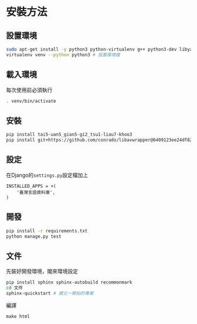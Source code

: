 # 安裝方法

## 設置環境
```bash
sudo apt-get install -y python3 python-virtualenv g++ python3-dev libyaml-dev libxslt1-dev
virtualenv venv --python python3 # 設置環境檔
```

## 載入環境
每次使用前必須執行
```bash
. venv/bin/activate 
```

## 安裝
```bash
pip install tai5-uan5_gian5-gi2_tsu1-liau7-khoo3
pip install git+https://github.com/conrado/libavwrapper@6409123ee24df823a5ee0bac7a08043e6b317721#egg=libavwrapper
```

## 設定
在Django的`settings.py`設定檔加上
```
INSTALLED_APPS = +(
    '臺灣言語資料庫',
)
```

## 開發
```bash
pip install -r requirements.txt
python manage.py test
```

## 文件
先裝好開發環境，閣來環境設定
```bash
pip install sphinx sphinx-autobuild recommonmark
cd 文件
sphinx-quickstart # 建立一開始的專案
```
編譯
```
make html
```
